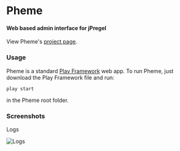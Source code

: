 # Pheme
#### Web based admin interface for jPregel

View Pheme's [project page](http://ninj0x.github.com/Pheme/).

### Usage
Pheme is a standard [Play Framework](http://www.playframework.org) web app. To run Pheme, just download the Play Framework file and run:

	play start

in the Pheme root folder.

### Screenshots

Logs

![Logs](https://github.com/ninj0x/Pheme/blob/master/pheme_logs.PNG?raw=true)
